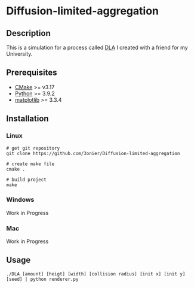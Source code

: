 #  Diffusion-limited-aggregation
## Description

This is a simulation for a process called [DLA](https://en.wikipedia.org/wiki/Diffusion-limited_aggregation)
I created with a friend for my University.

## Prerequisites

- [CMake](https://cmake.org/) >= v3.17
- [Python]() >= 3.9.2
- [matplotlib](https://matplotlib.org/) >= 3.3.4

## Installation

### Linux
````
# get git repository
git clone https://github.com/3onier/Diffusion-limited-aggregation

# create make file
cmake .

# build project
make 
````

### Windows

Work in Progress

### Mac

Work in Progress

## Usage

````
./DLA [amount] [heigt] [width] [collision radius] [init x] [init y] [seed] | python renderer.py
````